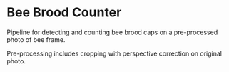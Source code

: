 Bee Brood Counter
=================

Pipeline for detecting and counting bee brood caps on a pre-processed photo of bee frame.

Pre-processing includes cropping with perspective correction on original photo.